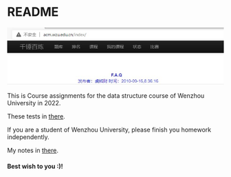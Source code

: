 #  README

![site](./img/website.jpg)


This is Course assignments for the data structure course of Wenzhou University in 2022.

These tests in [there](http://acm.wzu.edu.cn/).

If you are a student of Wenzhou University, please finish you homework independently.

My notes in [there](https://www.wutailong.xyz/2022/04/12/data-structures-and-algorithms/).

#### Best wish to you :)! 

